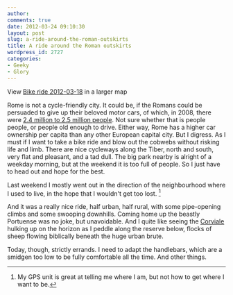 ```yaml
---
author:
comments: true
date: 2012-03-24 09:10:30
layout: post
slug: a-ride-around-the-roman-outskirts
title: A ride around the Roman outskirts
wordpress_id: 2727
categories:
- Geeky
- Glory
---
```


  
View [Bike ride 2012-03-18](http://maps.google.com/maps/ms?msa=0&msid=215898689626247533398.0004bbf85559a65215bb6&ie=UTF8&t=m&ll=41.863425,12.425194&spn=0.08949,0.145912&z=12&source=embed) in a larger map

Rome is not a cycle-friendly city. It could be, if the Romans could be persuaded to give up their beloved motor cars, of which, in 2008, there were [2.4 million to 2.5 million people](http://www.worldhum.com/features/how-to/cross_the_street_in_rome_20080226/). Not sure whether that is people people, or people old enough to drive. Either way, Rome has a higher car ownership per capita than any other European capital city. But I digress. As I must if I want to take a bike ride and blow out the cobwebs without risking life and limb. There are nice cycleways along the Tiber, north and south, very flat and pleasant, and a tad dull. The big park nearby is alright of a weekday morning, but at the weekend it is too full of people. So I just have to head out and hope for the best.

Last weekend I mostly went out in the direction of the neighbourhood where I used to live, in the hope that I wouldn't get too lost. [^fn1]
[^fn1]: My GPS unit is great at telling me where I am, but not how to get where I want to be. 

 And it was a really nice ride, half urban, half rural, with some pipe-opening climbs and some swooping downhills. Coming home up the beastly Portuense was no joke, but unavoidable. And I quite like seeing the [Corviale](http://it.wikipedia.org/wiki/Corviale) hulking up on the horizon as I peddle along the reserve below, flocks of sheep flowing biblically beneath the huge urban brute.

Today, though, strictly errands. I need to adapt the handlebars, which are a smidgen too low to be fully comfortable all the time. And other things.
